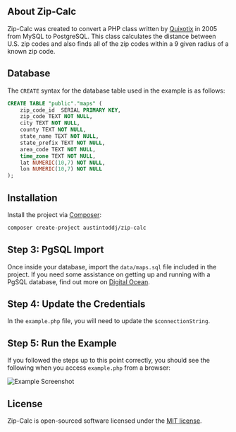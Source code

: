 ## About Zip-Calc

Zip-Calc was created to convert a PHP class written by [Quixotix](https://github.com/Quixotix/PHP-ZipCode-Class) in 2005 from MySQL to PostgreSQL. This class calculates the distance between U.S. zip codes and also finds all of the zip codes within a 9 given radius of a known zip code.

## Database

The `CREATE` syntax for the database table used in the example is as follows:

```sql
CREATE TABLE "public"."maps" (
    zip_code_id  SERIAL PRIMARY KEY,
    zip_code TEXT NOT NULL,
    city TEXT NOT NULL,
    county TEXT NOT NULL,
    state_name TEXT NOT NULL,
    state_prefix TEXT NOT NULL,
    area_code TEXT NOT NULL,
    time_zone TEXT NOT NULL,
    lat NUMERIC(10,7) NOT NULL,
    lon NUMERIC(10,7) NOT NULL
);
```

## Installation

Install the project via [Composer](https://getcomposer.org):

```sh
composer create-project austintoddj/zip-calc
```

## Step 3: PgSQL Import

Once inside your database, import the `data/maps.sql` file included in the project. If you need some assistance on getting up and running with a PgSQL database, find out more on [Digital Ocean](https://www.digitalocean.com/community/tutorials/how-to-install-and-use-postgresql-on-ubuntu-14-04).

## Step 4: Update the Credentials

In the `example.php` file, you will need to update the `$connectionString`.

## Step 5: Run the Example

If you followed the steps up to this point correctly, you should see the following when you access `example.php` from a browser:

![Example Screenshot](https://raw.github.com/austintoddj/PHP-PostgreSQL-ZipCode-Class/master/images/example.png)

## License

Zip-Calc is open-sourced software licensed under the [MIT license](https://opensource.org/licenses/MIT).
